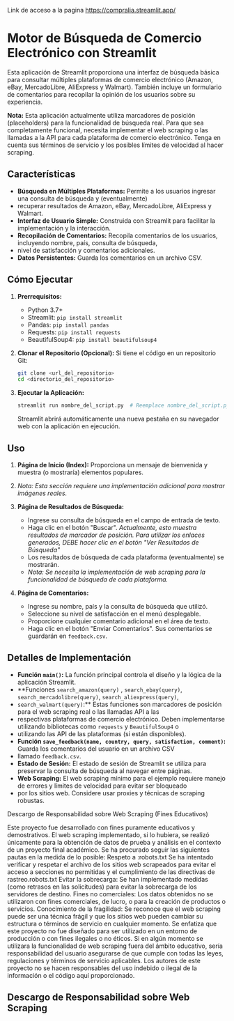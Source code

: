Link de acceso a la pagina https://compralia.streamlit.app/

# Motor de Búsqueda de Comercio Electrónico con Streamlit

Esta aplicación de Streamlit proporciona una interfaz de búsqueda básica para consultar múltiples plataformas de comercio electrónico 
(Amazon, eBay, MercadoLibre, AliExpress y Walmart). También incluye un formulario de comentarios para recopilar la opinión de los usuarios 
sobre su experiencia.

**Nota:** Esta aplicación actualmente utiliza marcadores de posición (placeholders) para la funcionalidad de búsqueda real. 
Para que sea completamente funcional, necesita implementar el web scraping o las llamadas a la API para cada plataforma de comercio electrónico. 
Tenga en cuenta sus términos de servicio y los posibles límites de velocidad al hacer scraping.

## Características

*   **Búsqueda en Múltiples Plataformas:** Permite a los usuarios ingresar una consulta de búsqueda y (eventualmente)
*   recuperar resultados de Amazon, eBay, MercadoLibre, AliExpress y Walmart.
*   **Interfaz de Usuario Simple:** Construida con Streamlit para facilitar la implementación y la interacción.
*   **Recopilación de Comentarios:** Recopila comentarios de los usuarios, incluyendo nombre, país, consulta de búsqueda,
*   nivel de satisfacción y comentarios adicionales.
*   **Datos Persistentes:** Guarda los comentarios en un archivo CSV.

## Cómo Ejecutar

1.  **Prerrequisitos:**
    *   Python 3.7+
    *   Streamlit: `pip install streamlit`
    *   Pandas: `pip install pandas`
    *   Requests: `pip install requests`
    *   BeautifulSoup4: `pip install beautifulsoup4`

2.  **Clonar el Repositorio (Opcional):** Si tiene el código en un repositorio Git:

    ```bash
    git clone <url_del_repositorio>
    cd <directorio_del_repositorio>
    ```

3.  **Ejecutar la Aplicación:**

    ```bash
    streamlit run nombre_del_script.py  # Reemplace nombre_del_script.py con el nombre real del archivo
    ```

    Streamlit abrirá automáticamente una nueva pestaña en su navegador web con la aplicación en ejecución.

## Uso

1.  **Página de Inicio (Index):** Proporciona un mensaje de bienvenida y muestra (o mostraría) elementos populares.
2.  *Nota: Esta sección requiere una implementación adicional para mostrar imágenes reales.*

3.  **Página de Resultados de Búsqueda:**
    *   Ingrese su consulta de búsqueda en el campo de entrada de texto.
    *   Haga clic en el botón "Buscar". *Actualmente, esto muestra resultados de marcador de posición. Para utilizar los enlaces generados, DEBE hacer clic en el botón "Ver Resultados de Búsqueda"*
    *   Los resultados de búsqueda de cada plataforma (eventualmente) se mostrarán.
    *   *Nota: Se necesita la implementación de web scraping para la funcionalidad de búsqueda de cada plataforma.*

4.  **Página de Comentarios:**
    *   Ingrese su nombre, país y la consulta de búsqueda que utilizó.
    *   Seleccione su nivel de satisfacción en el menú desplegable.
    *   Proporcione cualquier comentario adicional en el área de texto.
    *   Haga clic en el botón "Enviar Comentarios". Sus comentarios se guardarán en `feedback.csv`.

## Detalles de Implementación

*   **Función `main()`:** La función principal controla el diseño y la lógica de la aplicación Streamlit.
*   **Funciones `search_amazon(query)` , `search_ebay(query)`, `search_mercadolibre(query)`, `search_aliexpress(query)`,
*    `search_walmart(query)`:** Estas funciones son marcadores de posición para el web scraping real o las llamadas API a las
*    respectivas plataformas de comercio electrónico. Deben implementarse utilizando bibliotecas como `requests` y `BeautifulSoup4` o
*    utilizando las API de las plataformas (si están disponibles).
*   **Función `save_feedback(name, country, query, satisfaction, comment)`:** Guarda los comentarios del usuario en un archivo CSV
*   llamado `feedback.csv`.
*   **Estado de Sesión:** El estado de sesión de Streamlit se utiliza para preservar la consulta de búsqueda al navegar entre páginas.
*   **Web Scraping:** El web scraping mínimo para el ejemplo requiere manejo de errores y límites de velocidad para evitar ser bloqueado
*   por los sitios web. Considere usar proxies y técnicas de scraping robustas.

Descargo de Responsabilidad sobre Web Scraping (Fines Educativos)

Este proyecto fue desarrollado con fines puramente educativos y demostrativos. El web scraping implementado, si lo hubiera, 
se realizó únicamente para la obtención de datos de prueba y análisis en el contexto de un proyecto final académico.
Se ha procurado seguir las siguientes pautas en la medida de lo posible:
Respeto a :robots.txt Se ha intentado verificar y respetar el archivo de los sitios web scrapeados para evitar el acceso a 
secciones no permitidas y el cumplimiento de las directivas de rastreo.robots.txt
Evitar la sobrecarga: Se han implementado medidas (como retrasos en las solicitudes) para evitar la sobrecarga de los servidores de destino.
Fines no comerciales: Los datos obtenidos no se utilizaron con fines comerciales, de lucro, o para la creación de productos o servicios.
Conocimiento de la fragilidad: Se reconoce que el web scraping puede ser una técnica frágil y que los sitios web pueden cambiar su estructura
o términos de servicio en cualquier momento.
Se enfatiza que este proyecto no fue diseñado para ser utilizado en un entorno de producción o con fines ilegales o no éticos. Si en algún
momento se utilizara la funcionalidad de web scraping fuera del ámbito educativo, sería responsabilidad del usuario asegurarse de que 
cumple con todas las leyes, regulaciones y términos de servicio aplicables.
Los autores de este proyecto no se hacen responsables del uso indebido o ilegal de la información o el código aquí proporcionado.
## Descargo de Responsabilidad sobre Web Scraping


